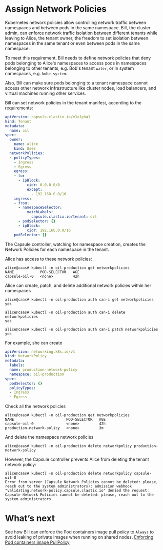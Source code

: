 # Assign Network Policies
Kubernetes network policies allow controlling network traffic between namespaces and between pods in the same namespace. Bill, the cluster admin, can enforce network traffic isolation between different tenants while leaving to Alice, the tenant owner, the freedom to set isolation between namespaces in the same tenant or even between pods in the same namespace.

To meet this requirement, Bill needs to define network policies that deny pods belonging to Alice's namespaces to access pods in namespaces belonging to other tenants, e.g. Bob's tenant `water`, or in system namespaces, e.g. `kube-system`.

Also, Bill can make sure pods belonging to a tenant namespace cannot access other network infrastructure like cluster nodes, load balancers, and virtual machines running other services.  

Bill can set network policies in the tenant manifest, according to the requirements:

```yaml
apiVersion: capsule.clastix.io/v1alpha1
kind: Tenant
metadata:
  name: oil
spec:
  owner:
    name: alice
    kind: User
  networkPolicies:
  - policyTypes:
    - Ingress
    - Egress
    egress:
    - to:
      - ipBlock:
          cidr: 0.0.0.0/0
          except:
            - 192.168.0.0/16 
    ingress:
    - from:
      - namespaceSelector:
          matchLabels:
            capsule.clastix.io/tenant: oil
      - podSelector: {}
      - ipBlock:
          cidr: 192.168.0.0/16
    podSelector: {}
```

The Capsule controller, watching for namespace creation, creates the Network Policies for each namespace in the tenant.

Alice has access to these network policies:

```
alice@caas# kubectl -n oil-production get networkpolicies
NAME            POD-SELECTOR   AGE
capsule-oil-0   <none>         42h
```

Alice can create, patch, and delete additional network policies within her namespaces

```
alice@caas# kubectl -n oil-production auth can-i get networkpolicies
yes

alice@caas# kubectl -n oil-production auth can-i delete networkpolicies
yes

alice@caas# kubectl -n oil-production auth can-i patch networkpolicies
yes
```

For example, she can create

```yaml
apiVersion: networking.k8s.io/v1
kind: NetworkPolicy
metadata:
  labels:
  name: production-network-policy
  namespace: oil-production
spec:
  podSelector: {}
  policyTypes:
  - Ingress
  - Egress
```

Check all the network policies

```
alice@caas# kubectl -n oil-production get networkpolicies
NAME                        POD-SELECTOR   AGE
capsule-oil-0               <none>         42h
production-network-policy   <none>         3m
```

And delete the namespace network policies

```
alice@caas# kubectl -n oil-production delete networkpolicy production-network-policy
```


However, the Capsule controller prevents Alice from deleting the tenant network policy:

```
alice@caas# kubectl -n oil-production delete networkpolicy capsule-oil-0
Error from server (Capsule Network Policies cannot be deleted: please, reach out to the system administrators): admission webhook "validating.network-policy.capsule.clastix.io" denied the request: Capsule Network Policies cannot be deleted: please, reach out to the system administrators
```

# What’s next
See how Bill can enforce the Pod containers image pull policy to `Always` to avoid leaking of private images when running on shared nodes.
[Enforcing Pod containers image PullPolicy](./images-pullpolicy.md)
